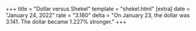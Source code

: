 +++
title = "Dollar versus Shekel"
template = "shekel.html"
[extra]
date = "January 24, 2022"
rate = "3.180"
delta = "On January 23, the dollar was 3.141. The dollar became 1.227% stronger."
+++
